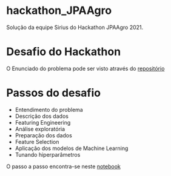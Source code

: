 # hackathon_JPAAgro
Solução da equipe Sirius do Hackathon JPAAgro 2021.


# Desafio do Hackathon
O Enunciado do problema pode ser visto através do [repositório](https://github.com/dsrg-icet/hackathon_JPAAgro)


# Passos do desafio
- Entendimento do problema
- Descrição dos dados
- Featuring Engineering
- Análise exploratória
- Preparação dos dados
- Feature Selection
- Aplicação dos modelos de Machine Learning
- Tunando hiperparâmetros

O passo a passo encontra-se neste [notebook](https://github.com/thiagomantuani/hackathon_JPAAgro/blob/main/notebook/hackton_ufla_JPA_agro.ipynb)

